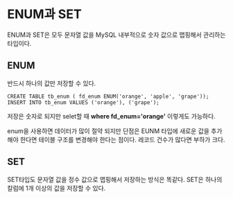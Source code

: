 # ENUM과 SET
ENUM과 SET은 모두 문자열 값을 MySQL 내부적으로 숫자 값으로 맵핑해서 관리하는 타입이다.

## ENUM
반드시 하나의 값만 저장할 수 있다.
```
CREATE TABLE tb_enum ( fd_enum ENUM('orange', 'apple', 'grape'));
INSERT INTO tb_enum VALUES ('orange'), ('grape');
```
저장은 숫자로 되지만 selet할 때 **where fd_enum='orange'** 이렇게도 가능하다. <br>
 
 enum을 사용하면 데이터가 많이 절약 되지만 단점은 EUNM 타입에 새로운 값을 추가해야 한다면 테이블 구조를 변경해야 한다는 점이다. 레코드 건수가 많다면 부하가 크다.

 ## SET
 SET타입도 문자열 값을 정수 값으로 맵핑해서 저장하는 방식은 똑같다. SET은 하나의 칼럼에 1개 이상의 값을 저장할 수 있다.